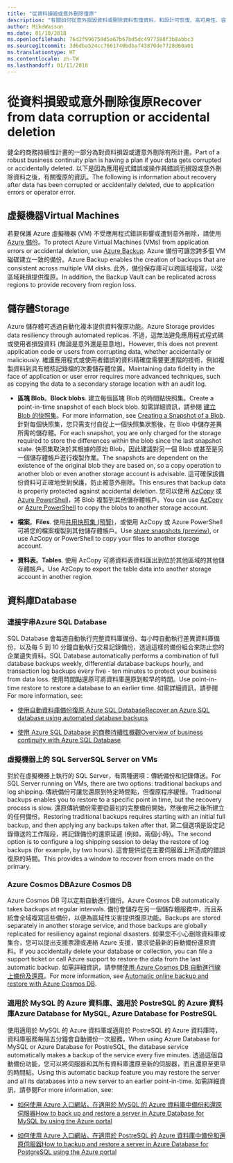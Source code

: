 ```yaml
---
title: "從資料損毀或意外刪除復原"
description: "有關如何從意外損毀資料或刪除資料恢復資料，和設計可恢復、高可用性、容錯的應用程式，以及規劃災害復原的文章"
author: MikeWasson
ms.date: 01/10/2018
ms.openlocfilehash: 76d2f996750d5a67b67bd5dc4977580f3b8abbc3
ms.sourcegitcommit: 3d6dba524cc7661740bdbaf43870de7728d60a01
ms.translationtype: HT
ms.contentlocale: zh-TW
ms.lasthandoff: 01/11/2018
---
```

# <a name="recover-from-data-corruption-or-accidental-deletion"></a><span data-ttu-id="aaaab-103">從資料損毀或意外刪除復原</span><span class="sxs-lookup"><span data-stu-id="aaaab-103">Recover from data corruption or accidental deletion</span></span> 

<span data-ttu-id="aaaab-104">健全的商務持續性計畫的一部分為對資料損毀或遭意外刪除有所計畫。</span><span class="sxs-lookup"><span data-stu-id="aaaab-104">Part of a robust business continuity plan is having a plan if your data gets corrupted or accidentally deleted.</span></span> <span data-ttu-id="aaaab-105">以下是因為應用程式錯誤或操作員錯誤而損毀或意外刪除資料之後，有關復原的資訊。</span><span class="sxs-lookup"><span data-stu-id="aaaab-105">The following is information about recovery after data has been corrupted or accidentally deleted, due to application errors or operator error.</span></span>

## <a name="virtual-machines"></a><span data-ttu-id="aaaab-106">虛擬機器</span><span class="sxs-lookup"><span data-stu-id="aaaab-106">Virtual Machines</span></span>

<span data-ttu-id="aaaab-107">若要保護 Azure 虛擬機器 (VM) 不受應用程式錯誤影響或遭到意外刪除，請使用 [Azure 備份](/azure/backup/)。</span><span class="sxs-lookup"><span data-stu-id="aaaab-107">To protect Azure Virtual Machines (VMs) from application errors or accidental deletion, use [Azure Backup](/azure/backup/).</span></span> <span data-ttu-id="aaaab-108">Azure 備份可讓您跨多個 VM 磁碟建立一致的備份。</span><span class="sxs-lookup"><span data-stu-id="aaaab-108">Azure Backup enables the creation of backups that are consistent across multiple VM disks.</span></span> <span data-ttu-id="aaaab-109">此外，備份保存庫可以跨區域複寫，以從區域耗損提供復原。</span><span class="sxs-lookup"><span data-stu-id="aaaab-109">In addition, the Backup Vault can be replicated across regions to provide recovery from region loss.</span></span>

## <a name="storage"></a><span data-ttu-id="aaaab-110">儲存體</span><span class="sxs-lookup"><span data-stu-id="aaaab-110">Storage</span></span>

<span data-ttu-id="aaaab-111">Azure 儲存體可透過自動化複本提供資料復原功能。</span><span class="sxs-lookup"><span data-stu-id="aaaab-111">Azure Storage provides data resiliency through automated replicas.</span></span> <span data-ttu-id="aaaab-112">不過，這無法避免應用程式程式碼或使用者損毀資料 (無論是意外還是惡意地)。</span><span class="sxs-lookup"><span data-stu-id="aaaab-112">However, this does not prevent application code or users from corrupting data, whether accidentally or maliciously.</span></span> <span data-ttu-id="aaaab-113">維護應用程式或使用者錯誤的資料精確度需要更進階的技術，例如複製資料到具有稽核記錄檔的次要儲存體位置。</span><span class="sxs-lookup"><span data-stu-id="aaaab-113">Maintaining data fidelity in the face of application or user error requires more advanced techniques, such as copying the data to a secondary storage location with an audit log.</span></span> 

- <span data-ttu-id="aaaab-114">**區塊 Blob**。</span><span class="sxs-lookup"><span data-stu-id="aaaab-114">**Block blobs**.</span></span> <span data-ttu-id="aaaab-115">建立每個區塊 Blob 的時間點快照集。</span><span class="sxs-lookup"><span data-stu-id="aaaab-115">Create a point-in-time snapshot of each block blob.</span></span> <span data-ttu-id="aaaab-116">如需詳細資訊，請參閱 [建立 Blob 的快照集](/rest/api/storageservices/creating-a-snapshot-of-a-blob)。</span><span class="sxs-lookup"><span data-stu-id="aaaab-116">For more information, see [Creating a Snapshot of a Blob](/rest/api/storageservices/creating-a-snapshot-of-a-blob).</span></span> <span data-ttu-id="aaaab-117">針對每個快照集，您只需支付自從上一個快照集狀態後，在 Blob 中儲存差異所需的儲存體。</span><span class="sxs-lookup"><span data-stu-id="aaaab-117">For each snapshot, you are only charged for the storage required to store the differences within the blob since the last snapshot state.</span></span> <span data-ttu-id="aaaab-118">快照集取決於其根據的原始 Blob，因此建議對另一個 Blob 或甚至是另一個儲存體帳戶進行複製作業。</span><span class="sxs-lookup"><span data-stu-id="aaaab-118">The snapshots are dependent on the existence of the original blob they are based on, so a copy operation to another blob or even another storage account is advisable.</span></span> <span data-ttu-id="aaaab-119">這可確保該備份資料可正確地受到保護，防止被意外刪除。</span><span class="sxs-lookup"><span data-stu-id="aaaab-119">This ensures that backup data is properly protected against accidental deletion.</span></span> <span data-ttu-id="aaaab-120">您可以使用 [AzCopy](/azure/storage/common/storage-use-azcopy) 或 [Azure PowerShell](/azure/storage/common/storage-powershell-guide-full)，將 Blob 複製到其他儲存體帳戶。</span><span class="sxs-lookup"><span data-stu-id="aaaab-120">You can use [AzCopy](/azure/storage/common/storage-use-azcopy) or [Azure PowerShell](/azure/storage/common/storage-powershell-guide-full) to copy the blobs to another storage account.</span></span>

- <span data-ttu-id="aaaab-121">**檔案**。</span><span class="sxs-lookup"><span data-stu-id="aaaab-121">**Files**.</span></span> <span data-ttu-id="aaaab-122">使用[共用快照集 (預覽)](/azure/storage/files/storage-how-to-use-files-snapshots)，或使用 AzCopy 或 Azure PowerShell 可將您的檔案複製到其他儲存體帳戶。</span><span class="sxs-lookup"><span data-stu-id="aaaab-122">Use [share snapshots (preview)](/azure/storage/files/storage-how-to-use-files-snapshots), or use AzCopy or PowerShell to copy your files to another storage account.</span></span>

- <span data-ttu-id="aaaab-123">**資料表**。</span><span class="sxs-lookup"><span data-stu-id="aaaab-123">**Tables**.</span></span> <span data-ttu-id="aaaab-124">使用 AzCopy 可將資料表資料匯出到位於其他區域的其他儲存體帳戶。</span><span class="sxs-lookup"><span data-stu-id="aaaab-124">Use AzCopy to export the table data into another storage account in another region.</span></span>

## <a name="database"></a><span data-ttu-id="aaaab-125">資料庫</span><span class="sxs-lookup"><span data-stu-id="aaaab-125">Database</span></span>

### <a name="azure-sql-database"></a><span data-ttu-id="aaaab-126">連接字串</span><span class="sxs-lookup"><span data-stu-id="aaaab-126">Azure SQL Database</span></span> 

<span data-ttu-id="aaaab-127">SQL Database 會每週自動執行完整資料庫備份、每小時自動執行差異資料庫備份，以及每 5 到 10 分鐘自動執行交易記錄備份，透過這樣的備份組合來防止您的企業遺失資料。</span><span class="sxs-lookup"><span data-stu-id="aaaab-127">SQL Database automatically performs a combination of full database backups weekly, differential database backups hourly, and transaction log backups every five - ten minutes to protect your business from data loss.</span></span> <span data-ttu-id="aaaab-128">使用時間點還原可將資料庫還原到較早的時間。</span><span class="sxs-lookup"><span data-stu-id="aaaab-128">Use point-in-time restore to restore a database to an earlier time.</span></span> <span data-ttu-id="aaaab-129">如需詳細資訊，請參閱</span><span class="sxs-lookup"><span data-stu-id="aaaab-129">For more information, see:</span></span>

- [<span data-ttu-id="aaaab-130">使用自動資料庫備份復原 Azure SQL Database</span><span class="sxs-lookup"><span data-stu-id="aaaab-130">Recover an Azure SQL database using automated database backups</span></span>](/azure/sql-database/sql-database-recovery-using-backups)

- [<span data-ttu-id="aaaab-131">使用 Azure SQL Database 的商務持續性概觀</span><span class="sxs-lookup"><span data-stu-id="aaaab-131">Overview of business continuity with Azure SQL Database</span></span>](/azure/sql-database/sql-database-business-continuity)

### <a name="sql-server-on-vms"></a><span data-ttu-id="aaaab-132">虛擬機器上的 SQL Server</span><span class="sxs-lookup"><span data-stu-id="aaaab-132">SQL Server on VMs</span></span>

<span data-ttu-id="aaaab-133">對於在虛擬機器上執行的 SQL Server，有兩種選項：傳統備份和記錄傳送。</span><span class="sxs-lookup"><span data-stu-id="aaaab-133">For SQL Server running on VMs, there are two options: traditional backups and log shipping.</span></span> <span data-ttu-id="aaaab-134">傳統備份可讓您還原到特定時間點，但復原程序緩慢。</span><span class="sxs-lookup"><span data-stu-id="aaaab-134">Traditional backups enables you to restore to a specific point in time, but the recovery process is slow.</span></span> <span data-ttu-id="aaaab-135">還原傳統備份需要從最初的完整備份開始，然後套用之後所建立的任何備份。</span><span class="sxs-lookup"><span data-stu-id="aaaab-135">Restoring traditional backups requires starting with an initial full backup, and then applying any backups taken after that.</span></span> <span data-ttu-id="aaaab-136">第二個選項是設定記錄傳送的工作階段，將記錄備份的還原延遲 (例如，兩個小時)。</span><span class="sxs-lookup"><span data-stu-id="aaaab-136">The second option is to configure a log shipping session to delay the restore of log backups (for example, by two hours).</span></span> <span data-ttu-id="aaaab-137">這會提供從在主要伺服器上所造成的錯誤復原的時間。</span><span class="sxs-lookup"><span data-stu-id="aaaab-137">This provides a window to recover from errors made on the primary.</span></span>

### <a name="azure-cosmos-db"></a><span data-ttu-id="aaaab-138">Azure Cosmos DB</span><span class="sxs-lookup"><span data-stu-id="aaaab-138">Azure Cosmos DB</span></span>

<span data-ttu-id="aaaab-139">Azure Cosmos DB 可以定期自動進行備份。</span><span class="sxs-lookup"><span data-stu-id="aaaab-139">Azure Cosmos DB automatically takes backups at regular intervals.</span></span> <span data-ttu-id="aaaab-140">備份會儲存在另一個儲存體服務中，而且系統會全域複寫這些備份，以便為區域性災害提供復原功能。</span><span class="sxs-lookup"><span data-stu-id="aaaab-140">Backups are stored separately in another storage service, and those backups are globally replicated for resiliency against regional disasters.</span></span> <span data-ttu-id="aaaab-141">如果您不小心刪除資料庫或集合，您可以提出支援票證或連絡 Azure 支援，要求從最新的自動備份還原資料。</span><span class="sxs-lookup"><span data-stu-id="aaaab-141">If you accidentally delete your database or collection, you can file a support ticket or call Azure support to restore the data from the last automatic backup.</span></span> <span data-ttu-id="aaaab-142">如需詳細資訊，請參閱[使用 Azure Cosmos DB 自動進行線上備份及還原](/azure/cosmos-db/online-backup-and-restore)。</span><span class="sxs-lookup"><span data-stu-id="aaaab-142">For more information, see [Automatic online backup and restore with Azure Cosmos DB](/azure/cosmos-db/online-backup-and-restore).</span></span>

### <a name="azure-database-for-mysql-azure-database-for-postresql"></a><span data-ttu-id="aaaab-143">適用於 MySQL 的 Azure 資料庫、適用於 PostreSQL 的 Azure 資料庫</span><span class="sxs-lookup"><span data-stu-id="aaaab-143">Azure Database for MySQL, Azure Database for PostreSQL</span></span>

<span data-ttu-id="aaaab-144">使用適用於 MySQL 的 Azure 資料庫或適用於 PostreSQL 的 Azure 資料庫時，資料庫服務每隔五分鐘會自動備份一次服務。</span><span class="sxs-lookup"><span data-stu-id="aaaab-144">When using Azure Database for MySQL or Azure Database for PostreSQL, the database service automatically makes a backup of the service every five minutes.</span></span> <span data-ttu-id="aaaab-145">透過這個自動備份功能，您可以將伺服器和其所有資料庫還原至新的伺服器，而且還原至更早的時間點。</span><span class="sxs-lookup"><span data-stu-id="aaaab-145">Using this automatic backup feature you may restore the server and all its databases into a new server to an earlier point-in-time.</span></span> <span data-ttu-id="aaaab-146">如需詳細資訊，請參閱</span><span class="sxs-lookup"><span data-stu-id="aaaab-146">For more information, see:</span></span>

- [<span data-ttu-id="aaaab-147">如何使用 Azure 入口網站，在適用於 MySQL 的 Azure 資料庫中備份和還原伺服器</span><span class="sxs-lookup"><span data-stu-id="aaaab-147">How to back up and restore a server in Azure Database for MySQL by using the Azure portal</span></span>](/azure/mysql/howto-restore-server-portal)

- [<span data-ttu-id="aaaab-148">如何使用 Azure 入口網站，在適用於 PostreSQL 的 Azure 資料庫中備份和還原伺服器</span><span class="sxs-lookup"><span data-stu-id="aaaab-148">How to backup and restore a server in Azure Database for PostgreSQL using the Azure portal</span></span>](/azure/postgresql/howto-restore-server-portal)

